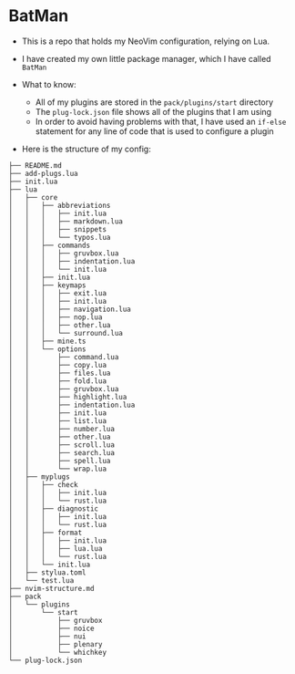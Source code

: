 # BatMan

- This is a repo that holds my NeoVim configuration, relying on Lua. 
- I have created my own little package manager, which I have called `BatMan`

- What to know:
    - All of my plugins are stored in the `pack/plugins/start` directory
    - The `plug-lock.json` file shows all of the plugins that I am using
    - In order to avoid having problems with that, I have used an `if-else` statement for any line of code that is used to configure a plugin

- Here is the structure of my config:

```plaintext
├── README.md
├── add-plugs.lua
├── init.lua
├── lua
│   ├── core
│   │   ├── abbreviations
│   │   │   ├── init.lua
│   │   │   ├── markdown.lua
│   │   │   ├── snippets
│   │   │   └── typos.lua
│   │   ├── commands
│   │   │   ├── gruvbox.lua
│   │   │   ├── indentation.lua
│   │   │   └── init.lua
│   │   ├── init.lua
│   │   ├── keymaps
│   │   │   ├── exit.lua
│   │   │   ├── init.lua
│   │   │   ├── navigation.lua
│   │   │   ├── nop.lua
│   │   │   ├── other.lua
│   │   │   └── surround.lua
│   │   ├── mine.ts
│   │   └── options
│   │       ├── command.lua
│   │       ├── copy.lua
│   │       ├── files.lua
│   │       ├── fold.lua
│   │       ├── gruvbox.lua
│   │       ├── highlight.lua
│   │       ├── indentation.lua
│   │       ├── init.lua
│   │       ├── list.lua
│   │       ├── number.lua
│   │       ├── other.lua
│   │       ├── scroll.lua
│   │       ├── search.lua
│   │       ├── spell.lua
│   │       └── wrap.lua
│   ├── myplugs
│   │   ├── check
│   │   │   ├── init.lua
│   │   │   └── rust.lua
│   │   ├── diagnostic
│   │   │   ├── init.lua
│   │   │   └── rust.lua
│   │   ├── format
│   │   │   ├── init.lua
│   │   │   ├── lua.lua
│   │   │   └── rust.lua
│   │   └── init.lua
│   ├── stylua.toml
│   └── test.lua
├── nvim-structure.md
├── pack
│   └── plugins
│       └── start
│           ├── gruvbox
│           ├── noice
│           ├── nui
│           ├── plenary
│           └── whichkey
└── plug-lock.json

```
<!--
{
  echo '```plaintext'
  tree ~/.config/nvim -L 4 | sed '1d;$d;$d'
  echo '```'
} > nvim-structure.md
-->
